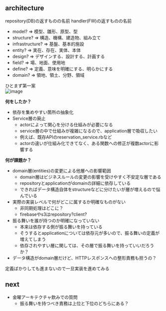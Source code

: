 ## architecture

repository(DB)の返すものの名前
handler(FW)の返すものの名前

- model? => 模型、雛形、原型、型
- structure? => 構造、機構、建造物、組み立て
- infrastructure? => 基盤、基本的施設
- entity? => 実在、存在、実体、本体
- design? => デザインする、設計する、計画する
- field? => 場、地面、使用地
- define? => 定義、意味を明確にする、明らかにする
- domain? => 領地、領土、分野、領域

ひとまず第一案  
![image](https://i.gyazo.com/f55028faeeadf79552822c92982f1824.png)

**何をしたか？**  

- 依存を集めやすい箇所の抽象化
- Service層の廃止
	- actorによって関心を分ける仕組みが必要になる
	- service層の中で仕組みが複雑になるので、application層で吸収したい
	- 例えば、既存APIのreservation_service.rbなど
	- actorの違いが仕組み化できてなく、ある関数への修正が複数actorに影響する

**何が課題か？**  

- domain層(entities)の変更による他層への影響範囲
	- domain層はビジネスルールの変更の影響を受けやすく不安定な層である
	- repositoryとapplicationがdomainの詳細に依存している
	- できればデータ構造自体をstructureなどに分けたいが層が増えるので悩んでいる
- 実際の実装レベルで何がどこに属するか明確なものがない
	- 非同期処理はどこに？
	- firebaseやs3はrepository?client?
- 振る舞いを誰が持つのか明確になっていない
	- 本来は依存する側が振る舞いを持っている
	- そうするとapplicationについては依存元が多いので、振る舞いの定義が増えてしまう
	- 依存されやすい層に関しては、その層で振る舞いを持っていいだろうか？
- データ構造がdomain層だけど、HTTPレスポンスへの整形責務も担うの？

定義ばかりしても進まないので一旦実装を進めてみる  


## next

- 金曜アーキテクチャ飲みでの質問
	- 振る舞いを持つべき責務は上位と下位のどちらにある？